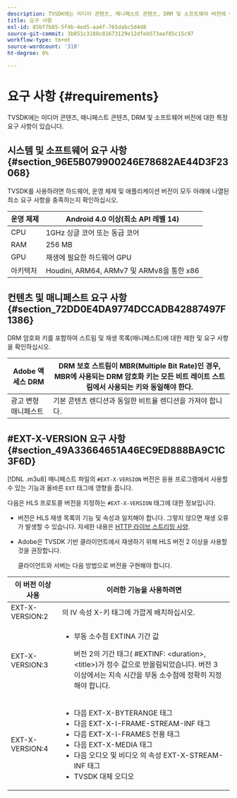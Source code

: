 ```yaml
---
description: TVSDK에는 미디어 콘텐츠, 매니페스트 콘텐츠, DRM 및 소프트웨어 버전에 대한 특정 요구 사항이 있습니다.
title: 요구 사항
exl-id: 85bf7b85-5f4b-4ed5-aa4f-765dabc5d4d8
source-git-commit: 3b051c3188c81673129e12dfeb573aaf85c15c97
workflow-type: tm+mt
source-wordcount: '310'
ht-degree: 0%

---
```


# 요구 사항 {#requirements}

TVSDK에는 미디어 콘텐츠, 매니페스트 콘텐츠, DRM 및 소프트웨어 버전에 대한 특정 요구 사항이 있습니다.

## 시스템 및 소프트웨어 요구 사항 {#section_96E5B079900246E78682AE44D3F23068}

TVSDK를 사용하려면 하드웨어, 운영 체제 및 애플리케이션 버전이 모두 아래에 나열된 최소 요구 사항을 충족하는지 확인하십시오.

| 운영 체제 | Android 4.0 이상(최소 API 레벨 14) |
|---|---|
| CPU | 1GHz 싱글 코어 또는 동급 코어 |
| RAM | 256 MB |
| GPU | 재생에 필요한 하드웨어 GPU |
| 아키텍처 | Houdini, ARM64, ARMv7 및 ARMv8을 통한 x86 |

## 컨텐츠 및 매니페스트 요구 사항 {#section_72DD0E4DA9774DCCADB42887497F1386}

DRM 암호화 키를 포함하여 스트림 및 재생 목록(매니페스트)에 대한 제한 및 요구 사항을 확인하십시오.

| Adobe 액세스 DRM | DRM 보호 스트림이 MBR(Multiple Bit Rate)인 경우, MBR에 사용되는 DRM 암호화 키는 모든 비트 레이트 스트림에서 사용되는 키와 동일해야 한다. |
|---|---|
| 광고 변형 매니페스트 | 기본 콘텐츠 렌디션과 동일한 비트율 렌디션을 가져야 합니다. |

## #EXT-X-VERSION 요구 사항 {#section_49A33664651A46EC9ED888BA9C1C3F6D}

[!DNL .m3u8] 매니페스트 파일의 `#EXT-X-VERSION` 버전은 응용 프로그램에서 사용할 수 있는 기능과 올바른 `EXT` 태그에 영향을 줍니다.

다음은 HLS 프로토콜 버전을 지정하는 `#EXT-X-VERSION` 태그에 대한 정보입니다.

* 버전은 HLS 재생 목록의 기능 및 속성과 일치해야 합니다. 그렇지 않으면 재생 오류가 발생할 수 있습니다. 자세한 내용은 [HTTP 라이브 스트리밍 사양](https://datatracker.ietf.org/doc/draft-pantos-http-live-streaming/?include_text=1).
* Adobe은 TVSDK 기반 클라이언트에서 재생하기 위해 HLS 버전 2 이상을 사용할 것을 권장합니다.

   클라이언트와 서버는 다음 방법으로 버전을 구현해야 합니다.

<table frame="all" colsep="1" rowsep="1" id="table_62EB98EDD9DE49EC84CB1C7D59BC40E6"> 
 <thead> 
  <tr rowsep="1"> 
   <th colname="1" class="entry"> 이 버전 이상 사용 </th> 
   <th colname="2" class="entry"> 이러한 기능을 사용하려면 </th> 
  </tr> 
 </thead>
 <tbody> 
  <tr rowsep="1"> 
   <td colname="1"> <span class="codeph"> EXT-X-VERSION:2 </span> </td> 
   <td colname="2"> 의 IV 속성 <span class="codeph"> X-키 </span> 태그에 가깝게 배치하십시오. </td> 
  </tr> 
  <tr rowsep="1"> 
   <td colname="1"> <span class="codeph"> EXT-X-VERSION:3 </span> </td> 
   <td colname="2"> 
    <ul id="ul_C9500D3F934848639C204BF248F139FF"> 
     <li id="li_535A7E3FABCB46FE872A7EA5DE2A1784">부동 소수점 <span class="codeph"> EXTINA </span> 기간 값 <p>버전 2의 기간 태그( <span class="codeph"> #EXTINF: </span>&lt;duration&gt;,&lt;title&gt;)가 정수 값으로 반올림되었습니다. 버전 3 이상에서는 지속 시간을 부동 소수점에 정확히 지정해야 합니다. </p> </li> 
    </ul> </td> 
  </tr> 
  <tr rowsep="0"> 
   <td colname="1"> <span class="codeph"> EXT-X-VERSION:4 </span> </td> 
   <td colname="2"> 
    <ul id="ul_3355A6CBBE2141DDB92660BB4B604D70"> 
     <li id="li_5E73D41AF6DC4CEE88D6C029FFCFC350">다음 <span class="codeph"> EXT-X-BYTERANGE </span> 태그 </li> 
     <li id="li_BF5141F516F749E5890860D487EB5287">다음 <span class="codeph"> EXT-X-I-FRAME-STREAM-INF </span> 태그 </li> 
     <li id="li_E0D399A13812499B94107CDE62998EE9">다음 <span class="codeph"> EXT-X-I-FRAMES 전용 </span> 태그 </li> 
     <li id="li_A7783AFF99854EFBBAECD2967E4CBF2B">다음 <span class="codeph"> EXT-X-MEDIA </span> 태그 </li> 
     <li id="li_15AE652F33C1454AA90DDC65E7D6C2FD">다음 <span class="codeph"> 오디오 </span> 및 <span class="codeph"> 비디오 </span> 의 속성 <span class="codeph"> EXT-X-STREAM-INF </span> 태그 </li> 
     <li id="li_DB2A7847D5884F6E91FD9E78101FBCA5">TVSDK 대체 오디오 </li> 
    </ul> </td> 
  </tr> 
 </tbody> 
</table>
